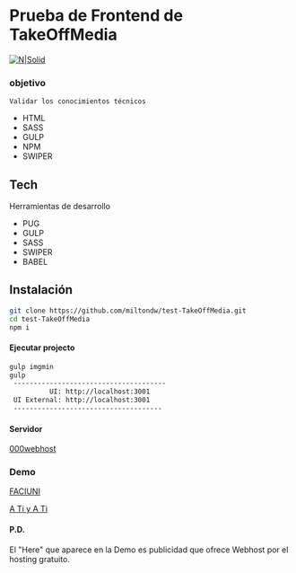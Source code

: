 # Prueba de Frontend de TakeOffMedia

[![N|Solid](http://portlike.com/wp-content/themes/ark/assets/img/logo_tom.svg)](https://www.takeoffmedia.com/en/)

 ### objetivo
    Validar los conocimientos técnicos

- HTML
- SASS
- GULP
- NPM
- SWIPER

## Tech

Herramientas de desarrollo

- PUG
- GULP
- SASS
- SWIPER
- BABEL

## Instalación

```sh
git clone https://github.com/miltondw/test-TakeOffMedia.git
cd test-TakeOffMedia
npm i
```

#### Ejecutar projecto

```sh
gulp imgmin
gulp 
 --------------------------------------
          UI: http://localhost:3001
 UI External: http://localhost:3001
 -------------------------------------
```

#### Servidor

[000webhost](https://co.000webhost.com/)

### Demo

[FACIUNI](https://faciuni.000webhostapp.com/)

[A Ti y A Ti](https://faciuni.000webhostapp.com/a-ti-y-a-ti/)

#### P.D.

 El "Here" que aparece en la Demo es publicidad que ofrece Webhost por el hosting gratuito.